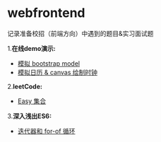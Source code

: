 # webfrontend
记录准备校招（前端方向）中遇到的题目&amp;实习面试题  

1.**在线demo演示:**  
+ [模拟 bootstrap model](https://doubledream.github.io/webfrontend/demos/model/)  
+ [模拟日历 & canvas 绘制时钟](https://doubledream.github.io/webfrontend/demos/clock/)  

2.**leetCode:**  
+ [Easy 集合](https://github.com/Doubledream/webfrontend/blob/master/leetCode/easy.md)  

3.**深入浅出ES6:**  
+ [迭代器和 for-of 循环](https://github.com/Doubledream/webfrontend/blob/master/blog/ES6/for-of.md)  

